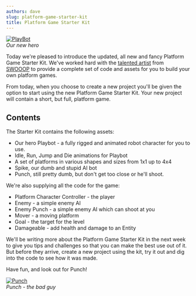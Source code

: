 ```yaml
---
authors: dave
slug: platform-game-starter-kit
title: Platform Game Starter Kit
---
```


[![PlayBot](/img/playbot.png)](/img/playbot.png)
<br />_Our new hero_

Today we're pleased to introduce the updated, all new and fancy Platform Game Starter Kit. We've worked hard with the [talented artist](http://www.philippamoore.com) from [SWOOOP](http://blog.playcanvas.com/swooop/) to provide a complete set of code and assets for you to build your own platform games.

From today, when you choose to create a new project you'll be given the option to start using the new Platform Game Starter Kit. Your new project will contain a short, but full, platform game.

## Contents

The Starter Kit contains the following assets:

- Our hero Playbot - a fully rigged and animated robot character for you to use.
- Idle, Run, Jump and Die animations for Playbot
- A set of platforms in various shapes and sizes from 1x1 up to 4x4
- Spike, our dumb and stupid AI bot
- Punch, still pretty dumb, but don't get too close or he'll shoot.

We're also supplying all the code for the game:

- Platform Character Controller - the player
- Enemy - a simple enemy AI
- Enemy Punch - a simple enemy AI which can shoot at you
- Mover - a moving platform
- Goal - the target for the level
- Damageable - add health and damage to an Entity

We'll be writing more about the Platform Game Starter Kit in the next week to give you tips and challenges so that you can make the best use out of it. But before they arrive, create a new project using the kit, try it out and dig into the code to see how it was made.

Have fun, and look out for Punch!

[![Punch](/img/PlayCanvas-2.jpg)](/img/PlayCanvas-2.jpg)
<br />_Punch - the bad guy_
